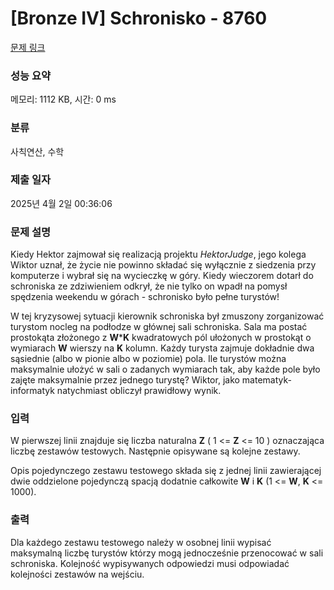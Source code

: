 # [Bronze IV] Schronisko - 8760 

[문제 링크](https://www.acmicpc.net/problem/8760) 

### 성능 요약

메모리: 1112 KB, 시간: 0 ms

### 분류

사칙연산, 수학

### 제출 일자

2025년 4월 2일 00:36:06

### 문제 설명

<p>Kiedy Hektor zajmował się realizacją projektu <em>HektorJudge</em>, jego kolega Wiktor uznał, że życie nie powinno składać się wyłącznie z siedzenia przy komputerze i wybrał się na wycieczkę w góry. Kiedy wieczorem dotarł do schroniska ze zdziwieniem odkrył, że nie tylko on wpadł na pomysł spędzenia weekendu w górach - schronisko było pełne turystów!</p>

<p>W tej kryzysowej sytuacji kierownik schroniska był zmuszony zorganizować turystom nocleg na podłodze w głównej sali schroniska. Sala ma postać prostokąta złożonego z <strong>W</strong>*<strong>K</strong> kwadratowych pól ułożonych w prostokąt o wymiarach <strong>W</strong> wierszy na <strong>K</strong> kolumn. Każdy turysta zajmuje dokładnie dwa sąsiednie (albo w pionie albo w poziomie) pola. Ile turystów można maksymalnie ułożyć w sali o zadanych wymiarach tak, aby każde pole było zajęte maksymalnie przez jednego turystę? Wiktor, jako matematyk-informatyk natychmiast obliczył prawidłowy wynik.</p>

### 입력 

 <p>W pierwszej linii znajduje się liczba naturalna <strong>Z</strong> ( 1 <= <strong>Z</strong> <= 10 ) oznaczająca liczbę zestawów testowych. Następnie opisywane są kolejne zestawy.</p>

<p>Opis pojedynczego zestawu testowego składa się z jednej linii zawierającej dwie oddzielone pojedynczą spacją dodatnie całkowite <strong>W</strong> i <strong>K</strong> (1 <= <strong>W</strong>, <strong>K</strong> <= 1000).</p>

### 출력 

 <p>Dla każdego zestawu testowego należy w osobnej linii wypisać maksymalną liczbę turystów którzy mogą jednocześnie przenocować w sali schroniska. Kolejność wypisywanych odpowiedzi musi odpowiadać kolejności zestawów na wejściu.</p>

